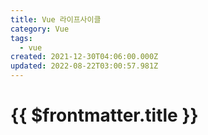 ```yaml
---
title: Vue 라이프사이클
category: Vue
tags:
  - vue
created: 2021-12-30T04:06:00.000Z
updated: 2022-08-22T03:00:57.981Z
---
```


# {{ $frontmatter.title }}

